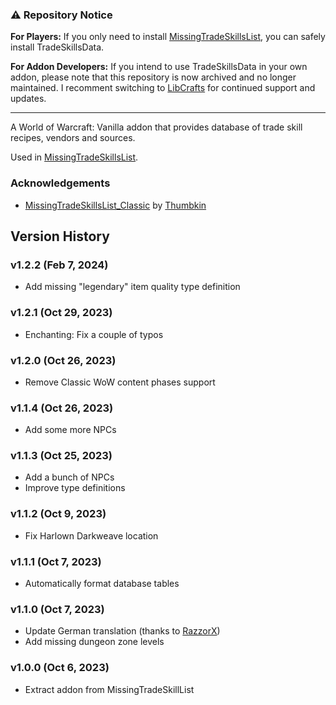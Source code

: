 ### ⚠️ Repository Notice
**For Players:**
If you only need to install [MissingTradeSkillsList](https://github.com/refaim/MissingTradeSkillsList/), you can safely install TradeSkillsData.

**For Addon Developers:**
If you intend to use TradeSkillsData in your own addon, please note that this repository is now archived and no longer maintained. I recomment switching to [LibCrafts](https://github.com/refaim/LibCrafts-1.0) for continued support and updates.

---

A World of Warcraft: Vanilla addon that provides database of trade skill recipes, vendors and sources.

Used in [MissingTradeSkillsList](https://github.com/refaim/MissingTradeSkillsList).

### Acknowledgements
- [MissingTradeSkillsList_Classic](https://github.com/Thumbkin/MissingTradeSkillsList_Classic) by [Thumbkin](https://github.com/Thumbkin)

## Version History

### v1.2.2 (Feb 7, 2024)
* Add missing "legendary" item quality type definition

### v1.2.1 (Oct 29, 2023)
* Enchanting: Fix a couple of typos

### v1.2.0 (Oct 26, 2023)
* Remove Classic WoW content phases support

### v1.1.4 (Oct 26, 2023)
* Add some more NPCs

### v1.1.3 (Oct 25, 2023)
* Add a bunch of NPCs
* Improve type definitions

### v1.1.2 (Oct 9, 2023)
* Fix Harlown Darkweave location

### v1.1.1 (Oct 7, 2023)
* Automatically format database tables

### v1.1.0 (Oct 7, 2023)
* Update German translation (thanks to [RazzorX](https://github.com/RazzorX))
* Add missing dungeon zone levels

### v1.0.0 (Oct 6, 2023)
* Extract addon from MissingTradeSkillList
